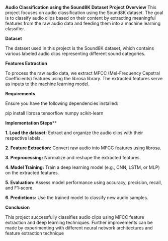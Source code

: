 **Audio Classification using the Sound8K Dataset**
**Project Overview**
This project focuses on audio classification using the Sound8K dataset. The goal is to classify audio clips based on their content by extracting meaningful features from the raw audio data and feeding them into a machine learning classifier.

**Dataset**

The dataset used in this project is the Sound8K dataset, which contains various labeled audio clips representing different sound categories.

**Features Extraction**

To process the raw audio data, we extract MFCC (Mel-Frequency Cepstral Coefficients) features using the librosa library. The extracted features serve as inputs to the machine learning model.

**Requirements**

Ensure you have the following dependencies installed:

pip install librosa tensorflow numpy scikit-learn

**Implementation Steps****

**1. Load the dataset:** Extract and organize the audio clips with their respective labels.

**2. Feature Extraction:** Convert raw audio into MFCC features using librosa.

**3. Preprocessing:** Normalize and reshape the extracted features.

**4. Model Training:** Train a deep learning model (e.g., CNN, LSTM, or MLP) on the extracted features.

**5. Evaluation:** Assess model performance using accuracy, precision, recall, and F1-score.

**6. Predictions:** Use the trained model to classify new audio samples.

**Conclusion**

This project successfully classifies audio clips using MFCC feature extraction and deep learning techniques. Further improvements can be made by experimenting with different neural network architectures and feature extraction technique
